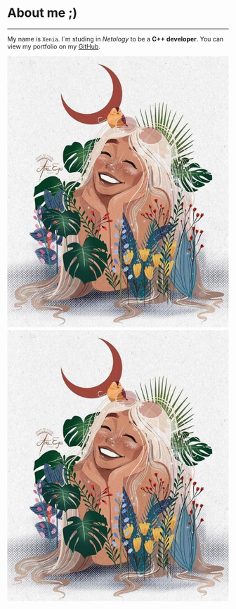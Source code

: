 # About me ;)
***
My name is `Xenia`. I`m studing in _Netology_ to be a **C++ developer**.
You can view my portfolio on my [GitHub](https://github.com/voyageuse-x).
	<center>![photo](img/photo.jpg)<center>
	<img src="img/photo.jpg" alt="photo">


